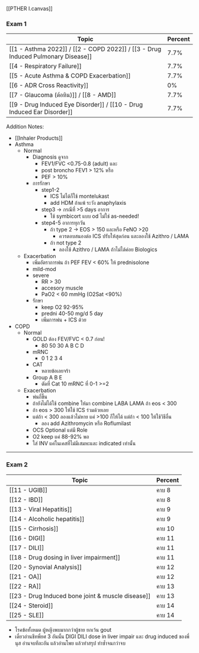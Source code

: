 [[PTHER I.canvas]]

### Exam 1

| Topic                                                                            | Percent |
| -------------------------------------------------------------------------------- | ------- |
| [[1 - Asthma 2022]] / [[2 - COPD 2022]] / [[3 - Drug Induced Pulmonary Disease]]             | 7.7%    | 
| [[4 - Respiratory Failure]]                                                          | 7.7%    |
| [[5 - Acute Asthma & COPD Exacerbation]]                                             | 7.7%    |
| [[6 - ADR Cross Reactivity]]                                                         | 0%      |
| [[7 - Glaucoma (ต้อหิน)]] / [[8 - AMD]]                                                           | 7.7%    |
| [[9 - Drug Induced Eye Disorder]] / [[10 - Drug Induced Ear Disorder]]                                               | 7.7%    |

Addition Notes:
- [[Inhaler Products]]
- Asthma
	- Normal
		- Diagnosis ดูจาก
			- FEV1/FVC <0.75-0.8 (adult) และ
			- post broncho FEV1 > 12% หรือ
			- PEF > 10%
		- การรักษา
			- step1-2
				- ICS ไม่ได้ก็ใช้ montelukast
				- add HDM ถ้าแพ้ ระวัง anaphylaxis
			- step3 -> กรณีที่ >5 days อาการ
				- ใช้ symbicort แบบ od ไม่ใช่ as-needed!
			- step4-5 อาการทุกวัน
				- ถ้า type 2 -> EOS > 150 และหรือ FeNO >20
					- ควรตอบสนองต่อ ICS ปรับให้สุดก่อน และลองใช้ Azithro / LAMA
				- ถ้า not type 2
					- ลองใช้ Azithro / LAMA ถ้าไม่ได้ค่อย Biologics
	- Exacerbation
		- เพิ่มอัตราการพ่น ถ้า PEF FEV < 60% ให้ prednisolone
		- mild-mod
		- severe
			- RR > 30
			- accesory muscle
			- PaO2 < 60 mmHg (O2Sat <90%)
		- รักษา
			- keep O2 92-95%
			- predni  40-50 mg/d 5 day
			- เพิ่มการพ่น + ICS ด้วย
- COPD
	- Normal
		- GOLD ต้อง FEV/FVC < 0.7 ก่อน!
			- 80 50 30 A B C D
		- mRNC
			- 0 1 2 3 4
		- CAT
			- หลายข้อเลยจร้า
		- Group A B E
			- ตัดที่ Cat 10    mRNC ที่ 0-1  >=2
	- Exacerbation
		- พ่นถี่ขึ้น
		- ถ้ายังไม่ได้ใช้ combine ให้มา combine LABA LAMA ถ้า eos < 300
		- ถ้า eos > 300 ให้ใช้ ICS ร่วมด้วยเลย
		- แต่ถ้า < 300 ลองแล้วไม่หาย แค่ >100 ก็ให้ได้ แต่ถ้า < 100 ให้ใช้วิธีอื่น
			- ลอง add Azithromycin หรือ Roflumilast
		- OCS Optional แต่มี Role
		- O2 keep แค่ 88-92% พอ
		- ใส่ INV แค่ในเคสที่ไม่มีเสมหะและ indicated เท่านั้น

---

### Exam 2

| Topic                                    | Percent |
| ---------------------------------------- | ------- |
| [[11 - UGIB]]                            | คาบ 8   |
| [[12 - IBD]]                             | คาบ 8   |
| [[13 - Viral Hepatitis]]                 | คาบ 9   |
| [[14 - Alcoholic hepatitis]]             | คาบ 9   |
| [[15 - Cirrhosis]]                       | คาบ 10  |
| [[16 - DIGI]]                            | คาบ 11  |
| [[17 - DILI]]                            | คาบ 11  |
| [[18 - Drug dosing in liver impairment]] | คาบ 11  |
| [[20 - Synovial Analysis]]               | คาบ 12  |
| [[21 - OA]]                              | คาบ 12  |
| [[22 - RA]]                              | คาบ 13  |
| [[23 - Drug Induced bone joint & muscle disease]]                                         |  คาบ 13       |
| [[24 - Steroid]]                         | คาบ 14  |
| [[25 - SLE]]                             | คาบ 14  |

- โรคข้อทั้งหมด ผู้หญิงพบมากกว่าผู้ชาย ยกเว้น gout
- เดี๋ยวอ่านชีทพี่ยศ 3 อันนั้น DIGI DILI dose in liver impair และ drug induced ของพี่นุส อ่านจบทีละอัน แล้วอ่านโพย แล้วทำสรุป ทำซ้ำจนกว่าจบ